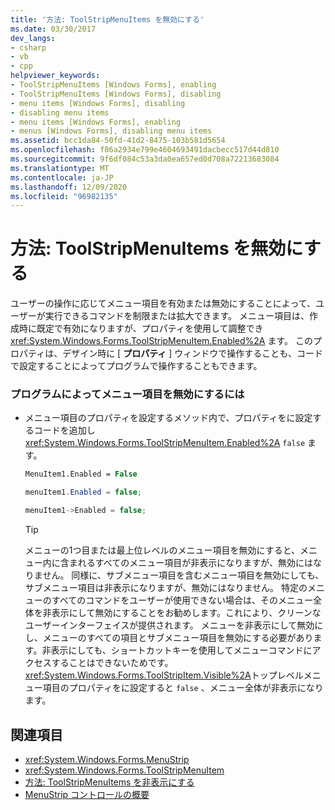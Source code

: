 ```yaml
---
title: '方法: ToolStripMenuItems を無効にする'
ms.date: 03/30/2017
dev_langs:
- csharp
- vb
- cpp
helpviewer_keywords:
- ToolStripMenuItems [Windows Forms], enabling
- ToolStripMenuItems [Windows Forms], disabling
- menu items [Windows Forms], disabling
- disabling menu items
- menu items [Windows Forms], enabling
- menus [Windows Forms], disabling menu items
ms.assetid: bcc1da84-50fd-41d2-8475-103b581d5654
ms.openlocfilehash: f86a2934e799e4604693491dacbecc517d44d810
ms.sourcegitcommit: 9f6df084c53a3da0ea657ed0d708a72213683084
ms.translationtype: MT
ms.contentlocale: ja-JP
ms.lasthandoff: 12/09/2020
ms.locfileid: "96982135"
---
```

# <a name="how-to-disable-toolstripmenuitems"></a>方法: ToolStripMenuItems を無効にする
ユーザーの操作に応じてメニュー項目を有効または無効にすることによって、ユーザーが実行できるコマンドを制限または拡大できます。 メニュー項目は、作成時に既定で有効になりますが、プロパティを使用して調整でき <xref:System.Windows.Forms.ToolStripMenuItem.Enabled%2A> ます。 このプロパティは、デザイン時に [ **プロパティ** ] ウィンドウで操作することも、コードで設定することによってプログラムで操作することもできます。  
  
### <a name="to-disable-a-menu-item-programmatically"></a>プログラムによってメニュー項目を無効にするには  
  
- メニュー項目のプロパティを設定するメソッド内で、プロパティをに設定するコードを追加し <xref:System.Windows.Forms.ToolStripMenuItem.Enabled%2A> `false` ます。  
  
    ```vb  
    MenuItem1.Enabled = False  
    ```  
  
    ```csharp  
    menuItem1.Enabled = false;  
    ```  
  
    ```cpp  
    menuItem1->Enabled = false;  
    ```  
  
    > [!TIP]
    > メニューの1つ目または最上位レベルのメニュー項目を無効にすると、メニュー内に含まれるすべてのメニュー項目が非表示になりますが、無効にはなりません。 同様に、サブメニュー項目を含むメニュー項目を無効にしても、サブメニュー項目は非表示になりますが、無効にはなりません。 特定のメニューのすべてのコマンドをユーザーが使用できない場合は、そのメニュー全体を非表示にして無効にすることをお勧めします。これにより、クリーンなユーザーインターフェイスが提供されます。 メニューを非表示にして無効にし、メニューのすべての項目とサブメニュー項目を無効にする必要があります。非表示にしても、ショートカットキーを使用してメニューコマンドにアクセスすることはできないためです。 <xref:System.Windows.Forms.ToolStripItem.Visible%2A>トップレベルメニュー項目のプロパティをに設定すると `false` 、メニュー全体が非表示になります。  
  
## <a name="see-also"></a>関連項目

- <xref:System.Windows.Forms.MenuStrip>
- <xref:System.Windows.Forms.ToolStripMenuItem>
- [方法: ToolStripMenuItems を非表示にする](how-to-hide-toolstripmenuitems.md)
- [MenuStrip コントロールの概要](menustrip-control-overview-windows-forms.md)
